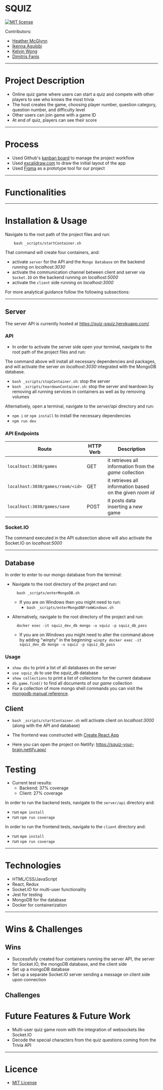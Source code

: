 # SQUIZ

[![MIT license](https://img.shields.io/badge/License-MIT-green.svg)](https://opensource.org/licenses/mit-license.php)

Contributors:
* [Heather McGlynn](https://github.com/HevvsOlivia)
* [Ikenna Agulobi](https://github.com/ike-agu)
* [Kelvin Wong](https://github.com/kelvin6118)
* [Dimitris Fanis](https://github.com/dimi-fn)

---------

# Project Description

* Online quiz game where users can start a quiz and compete with other players to see who knows the most trivia  
* The host creates the game, choosing player number, question category, question number, and difficulty level 
* Other users can join game with a game ID
* At end of quiz, players can see their score

-------

# Process

* Used Github's [kanban board](https://github.com/dimi-fn/squiz/projects/2) to manage the project workflow
* Used [excalidraw.com](https://excalidraw.com/#room=e8ea7cb359dd44038d8f,NWTbp2wAp44yK9gqYUyc2g) to draw the initial layout of the app
* Used [Figma](https://www.figma.com/file/DC7IMmnU5CezMF6N21vpnz/squiz?node-id=0%3A1) as a prototype tool for our project

-------

# Functionalities

-------

# Installation & Usage

Navigate to the root path of the project files and run:

        bash _scripts/startContainer.sh

That command will create four containers, and:
* activate `server` for the API and the `Mongo Database` on the backend running on *localhost:3030*
* activate the communication channel between client and server via `Socket.IO` on the backend running on *localhost:5000*
* activate the `client` side running on *localhost:3000*

For more analytical guidance follow the following subsections:

-----

## Server

The server API is currently hosted at https://quiz-squiz.herokuapp.com/

### API

* In order to activate the server side open your terminal, navigate to the root path of the project files and run:


The command above will install all necessary dependencies and packages, and will activate the server on *localhost:3030* integrated with the MongoDB database.

* `bash _scripts/stopContainer.sh`: stop the server
* `bash _scripts/teardownContainer.sh`: stop the server and teardown by removing all running services in containers as well as by removing volumes

Alternatively, open a terminal, navigate to the *server/api* directory and run:
* `npm i` or `npm install` to install the necessary dependencies
* `npm run dev` 

### API Endpoints

| Route | HTTP Verb  | Description |
|------|------|-----|
| `localhost:3030/games` | GET  |it retrieves all information from the *game* collection | 
| `localhost:3030/games/room/<id>` | GET | it retrieves all information based on the given *room id* | 
| `localhost:3030/games/save` | POST |it posts data inserting a new game|


### Socket.IO

The command executed in the API subsection above will also activate the Socket.IO on *localhost:5000*

------

## Database

In order to enter to our mongo database from the terminal:
* Navigate to the root directory of the project and run:

        bash _scripts/enterMongoDB.sh

    * If you are on Windows then you might need to run:
        * `bash _scripts/enterMongoDBFromWindows.sh`

* Alternatively, navigate to the root directory of the project and run:

        docker exec -it squiz_dev_db mongo -u squiz -p squiz_db_pass

    * If you are on Windows you might need to alter the command above by adding "winpty" in the beginning: `winpty docker exec -it squiz_dev_db mongo -u squiz -p squiz_db_pass`

### Usage
* `show dbs` to print a list of all databases on the server
* `use squiz_db` to use the *squiz_db* database
* `show collections` to print a list of collections for the current database
* `db.game.find()` to find all documents of our *game* collection
* For a collection of more mongo shell commands you can visit the [mongodb manual reference](https://www.mongodb.com/docs/manual/reference/mongo-shell/).

## Client

* `bash _scripts/startContainer.sh` will activate client on *localhost:3000* (along with the API and database)

* The frontend was constructed with [Create React App](https://github.com/dimi-fn/squiz/blob/main/client/README.md)

* Here you can open the project on Netlify: https://squiz-your-brain.netlify.app/

# Testing

* Current test results:
	* Backend: 37% coverage
	* Client: 27% coverage

In order to run the backend tests, navigate to the `server/api` directory and:
* run `mpm install`
* run `npm run coverage`

In order to run the frontend tests, navigate to the `client` directory and:
* run `mpm install`
* run `npm run coverage`

        
-------

# Technologies

* HTML/CSS/JavaScript
* React, Redux
* Socket.IO for multi-user functionality
* Jest for testing
* MongoDB for the database
* Docker for containerization

-------

# Wins & Challenges

## Wins

* Successfully created four containers running the server API, the server for Socket.IO, the mongoDB database, and the client side
* Set up a mongoDB database
* Set up a separate Socket.IO server sending a message on client side upon connection

## Challenges

# Future Features & Future Work

* Multi-user quiz game room with the integration of websockets like Socket.IO
* Decode the special characters from the quiz questions coming from the Trivia API

-------

# Licence

* [MIT License](https://opensource.org/licenses/mit-license.php)
